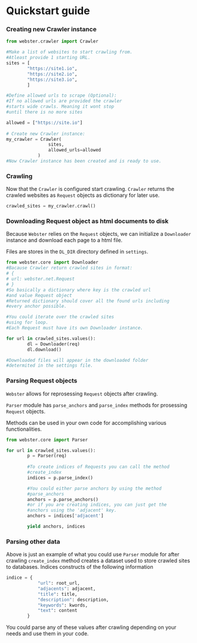 # Quickstart guide

### Creating new Crawler instance
```python
from webster.crawler import Crawler

#Make a list of websites to start crawling from.
#Atleast provide 1 starting URL.
sites = [ 
        "https://site1.io",
        "https://site2.io", 
        "https://site3.io", 
        ]

#Define allowed urls to scrape (Optional):
#If no allowed urls are provided the crawler 
#starts wide crawls. Meaning it wont stop 
#until there is no more sites

allowed = ["https://site.io"]
    
# Create new Crawler instance:
my_crawler = Crawler(
                sites, 
                allowed_urls=allowed
            )
#Now Crawler instance has been created and is ready to use.

```
### Crawling

Now that the `Crawler` is configured start crawling.
`Crawler` returns the crawled websites as `Request` 
objects as dictionary for later use.

```Python
crawled_sites = my_crawler.crawl()
```

### Downloading Request object as html documents to disk

Because `Webster` relies on the `Request` objects, we can initialize a `Downloader` instance and download each page to a html file.

Files are stores in the `DL_DIR` directory defined in `settings`.

```Python
from webster.core import Downloader
#Bacause Crawler return crawled sites in format:
# {
# url: webster.net.Request 
# }
#So basically a dictionary where key is the crawled url
#and value Request object
#Returned dictionary should cover all the found urls including
#every anchor possible.

#You could iterate over the crawled sites
#using for loop.
#Each Request must have its own Downloader instance.

for url in crawled_sites.values():
        dl = Downloader(req)
        dl.download()

#Downloaded files will appear in the downloaded folder 
#determited in the settings file.
```

### Parsing Request objects

`Webster` allows for reprosessing `Request` objects after crawling.

`Parser` module has `parse_anchors` and `parse_index` methods for prosessing `Request` objects.

Methods can be used in your own code for accomplishing various functionalities.

```Python
from webster.core import Parser

for url in crawled_sites.values():
        p = Parser(req)
        
        #To create indices of Requests you can call the method
        #create_index
        indices = p.parse_index()

        #You could either parse anchors by using the method
        #parse_anchors
        anchors = p.parse_anchors()
        #or if you are creating indices, you can just get the
        #anchors using the 'adjacent' key.
        anchors = indices['adjacent']

        yield anchors, indices
```

### Parsing other data

Above is just an example of what you could use `Parser` module for after crawling
`create_index` method creates a dataset used to store crawled sites to databases.
Indices constructs of the following information
```Python
indice = {
            "url": root_url,
            "adjacents": adjacent,
            "title": title,
            "description": description,
            "keywords": kwords,
            "text": content
        }
```
You could parse any of these values after crawling depending on your needs and use them in your code.
